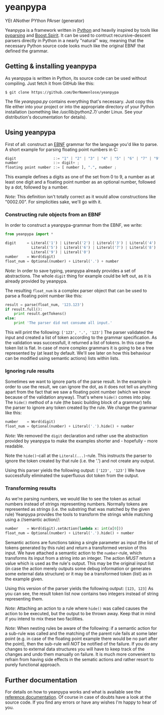 # yeanpypa
YEt ANother PYthon PArser (generator)

Yeanpypa is a framework written in [Python](http:://www.python.org) and heavily
inspired by tools like [pyparsing](http://pyparsing.sourceforge.net/) and
[Boost.Spirit](http://www.boost.org/libs/spirit/index.html). It can be used to 
contruct recursive-descent parsers directly in Python in a nearly "natural" way, 
meaning that the necessary Python source code looks much like the original EBNF that
defined the grammar.

## Getting & installing yeanpypa

As yeanpypa is written in Python, its source code can be used without compiling. Just
fetch it from GitHub like this:
   
`$ git clone https://github.com/DerNamenlose/yeanpypa`

The file _yeanpypa.py_ contains everything that's necessary. Just copy this file either
into your project or into the appropriate directory of your Python installation (something
like _/usr/lib/python2.7/_ under Linux. See your distribution's documentation for details).

## Using yeanpypa

First of all: construct an [EBNF](http://en.wikipedia.org/wiki/EBNF) grammar for the language 
you'd like to parse. A short example for parsing floating point numbers in C:

```python
digit                 ::= "1" | "2" | "3" | "4" | "5" | "6" | "7" | "9" | "0" ;
number                ::= digit+ ;
floating point number ::= [ number ], ".", number ;
```

This example defines a digits as one of the set from 0 to 9, a number as at least one digit and 
a floating point number as an optional number, followed by a dot, followed by a number.
        
_Note:_ This definition isn't totally correct as it would allow constructions like "0002.00". 
For simplicities sake, we'll go with it.

### Constructing rule objects from an EBNF

In order to construct a yeanpypa-grammar from the EBNF, we write:
```python
from yeanpypa import *

digit     = Literal('1') | Literal('2') | Literal('3') | Literal('4') | \
            Literal('5') | Literal('6') | Literal('7') | Literal('8') | \
            Literal('9') | Literal('0')
number    = Word(digit)
float_num = Optional(number) + Literal('.') + number
```

_Note:_ In order to save typing, yeanpypa already provides a set of abstractions. The 
whole `digit` thing for example could be left out, as it is already provided
by yeanpypa.
        
The resulting `float_num` is a complex parser object that can be used to parse a 
floating point number like this:

```python
result = parse(float_num, '123.123')
if result.full():
    print result.getTokens()
else:
    print 'The parser did not consume all input.'
```

This will print the following: `['123', '.', '123']` The parser validated the input and created a list of token
according to the grammar specification. As the validation was successfull, it returned a list of tokens. In this case the token list is flat. In case of more complex grammars it is going to be a tree represented by (at least by default. We'll see later on how this behaviour can be modified using semantic actions) lists within lists.

### Ignoring rule results

Sometimes we want to ignore parts of the parse result. In the example in order to use the result, we can ignore the dot, as it does not tell us anything apart from the fact that we saw a floating point number (which we know because of the validation anyway). That's where `hide()` comes into play. The `hide()` method of a rule (the basic building block of a grammar) tells the parser to ignore any token created by the rule. We change the grammar like this:
        
```python
number    = Word(digit)
float_num = Optional(number) + Literal('.').hide() + number
```

_Note:_ We removed the `digit` declaration and rather use the abstraction provided by
yeanpypa to make the examples shorter and - hopefully - more readable.

Note the `hide()`-call at the `Literal(...)`-rule. This instructs the
parser to ignore the token created by that rule (i.e. the '.') and not create any output.

Using this parser yields the following output: `['123', '123']` We have successfully eliminated 
the superfluous dot token from the output.

### Transforming results

As we're parsing numbers, we would like to see the token as actual numbers instead of strings representing
numbers. Normally tokens are represented as strings (i.e. the substring that was matched by the given
rule) Yeanpypa provides the tools to transform the strings while matching using a //semantic action//:

```python
number    = Word(digit).setAction(lambda x: int(x[0]))
float_num = Optional(number) + Literal('.').hide() + number
```

Semantic actions are functions taking a single parameter as input (the list of tokens generated by this
rule) and return a transformed version of this input. We have attached a semantic action to the `number`-rule, 
which transforms its input from a string into an integer. The action _MUST_ return a value which is
used as the rule's output. This may be the original input list (in case the action merely outputs some
debug information or generates some external data structure) or it may be a transformed token (list) as 
in the example given.

Using this version of the parser yields the following output: `[123, 123]`
As you can see, the result token list now contains two integers instead of string representing them.

_Note:_ Attaching an action to a rule where `hide()` was called causes the action to be executed, but the 
output to be thrown away. Keep that in mind if you intend to mix these two facilities.

_Note:_ When nesting rules be aware of the following: if a semantic action for a sub-rule was called and
the matching of the parent rule fails at some later point (e.g. in case of the floating point example there
would be no part after the point), then the sub-rule will _NOT_ be notified of the failure. If you do
any changes to external data structures you will have to keep track of the changes and undo them manually
on failure. It is much more convenient to refrain from having side effects in the sematic actions and rather
resort to purely functional approach.

## Further documentation

For details on how to yeanpypa works and what is available see the [reference documentation](http://www.bitbucket.org/namenlos/yeanpypa/wiki/html/index.html).
Of course in case of doubts have a look at the source code. If you find any errors or have any wishes I'm happy to hear of you.

